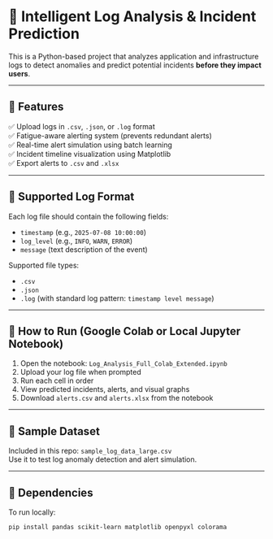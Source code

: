 # 🧠 Intelligent Log Analysis & Incident Prediction

This is a Python-based project that analyzes application and infrastructure logs to detect anomalies and predict potential incidents **before they impact users**.

---

## 📌 Features

✅ Upload logs in `.csv`, `.json`, or `.log` format   
✅ Fatigue-aware alerting system (prevents redundant alerts)  
✅ Real-time alert simulation using batch learning  
✅ Incident timeline visualization using Matplotlib  
✅ Export alerts to `.csv` and `.xlsx`  

---

## 📁 Supported Log Format

Each log file should contain the following fields:

- `timestamp` (e.g., `2025-07-08 10:00:00`)
- `log_level` (e.g., `INFO`, `WARN`, `ERROR`)
- `message` (text description of the event)

Supported file types:
- `.csv`
- `.json`
- `.log` (with standard log pattern: `timestamp level message`)

---

## 🚀 How to Run (Google Colab or Local Jupyter Notebook)

1. Open the notebook: `Log_Analysis_Full_Colab_Extended.ipynb`
2. Upload your log file when prompted
3. Run each cell in order
4. View predicted incidents, alerts, and visual graphs
5. Download `alerts.csv` and `alerts.xlsx` from the notebook

---

## 🧪 Sample Dataset

Included in this repo: `sample_log_data_large.csv`  
Use it to test log anomaly detection and alert simulation.

---

## 🧰 Dependencies

To run locally:

```bash
pip install pandas scikit-learn matplotlib openpyxl colorama
